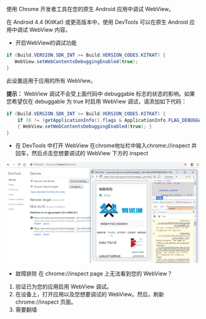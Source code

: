 使用 Chrome 开发者工具在您的原生 Android 应用中调试 WebView。

在 Android 4.4 (KitKat) 或更高版本中，使用 DevTools 可以在原生 Android 应用中调试 WebView 内容。

 - 开启WebView的调试功能 
 ```java
 if (Build.VERSION.SDK_INT >= Build.VERSION_CODES.KITKAT) {
    WebView.setWebContentsDebuggingEnabled(true);
}
```
此设置适用于应用的所有 WebView。

**提示：** WebView 调试不会受上面代码中 debuggable 标志的状态的影响。如果您希望仅在 debuggable 为 true 时启用 WebView 调试，请添加如下代码：
```java
if (Build.VERSION.SDK_INT >= Build.VERSION_CODES.KITKAT) {
    if (0 != (getApplicationInfo().flags & ApplicationInfo.FLAG_DEBUGGABLE))
    { WebView.setWebContentsDebuggingEnabled(true); }
}
```
- 在 DevTools 中打开 WebView
在chrome地址栏中输入chrome://inspect 并回车，然后点击您想要调试的 WebView 下方的 inspect
<img src="https://github.com/Don-Lee/Notes/blob/master/Images/webview_debug.png"/>

- 故障排除
在 chrome://inspect page 上无法看到您的 WebView？

1. 验证已为您的应用启用 WebView 调试。
2. 在设备上，打开应用以及您想要调试的 WebView。然后，刷新 chrome://inspect 页面。
3. 需要翻墙
